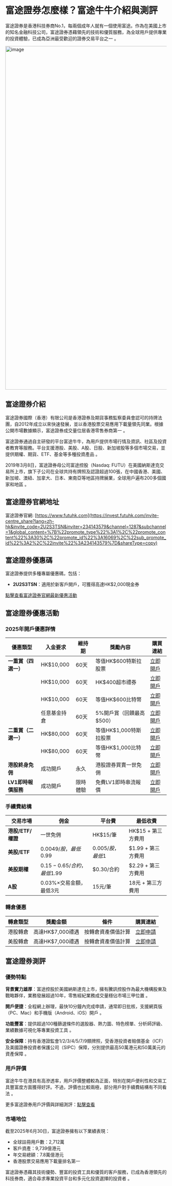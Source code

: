 # 富途證券怎麼樣？富途牛牛介紹與測評

富途證券是香港科技券商No.1，每兩個成年人就有一個使用富途。作為在美國上市的知名金融科技公司，富途證券憑藉領先的技術和優質服務，為全球用戶提供專業的投資體驗，已成為亞洲最受歡迎的證券交易平台之一 。

<img width="2927" height="1072" alt="image" src="https://github.com/user-attachments/assets/9423fbd2-b615-4fce-9223-dc9237605961" />

## 富途證券介紹

富途證券國際（香港）有限公司是香港證券及期貨事務監察委員會認可的持牌法團，自2012年成立以來快速發展，並以香港股票交易應用下載量領先同業。根據公開市場數據顯示，富途證券成交量位居香港零售券商第一 。

富途證券通過自主研發的平台富途牛牛，為用戶提供市場行情及資訊、社區及投資者教育等服務。平台支援港股、美股、A股、日股、新加坡股等多個市場交易，並提供期權、期貨、ETF、基金等多種投資產品 。

2019年3月8日，富途證券母公司富途控股（Nasdaq: FUTU）在美國納斯達克交易所上市，旗下子公司在全球共持有牌照及認證超過100張，在中國香港、美國、新加坡、澳紐、加拿大、日本、東南亞等地區持牌展業，全球用戶遍布200多個國家和地區 。

## 富途證券官網地址

富途證券官網: [https://www.futuhk.com](https://invest.futuhk.com/invite-centre_share?lang=zh-hk&invite_code=2U2S3TSN&inviter=234143579&channel=1287&subchannel=1&global_content=%7B%22promote_type%22%3A1%2C%22promote_content%22%3A30%2C%22promote_id%22%3A16069%2C%22sub_promote_id%22%3A2%2C%22invite%22%3A234143579%7D&shareType=copy)

## 富途證券優惠碼

富途證券提供多種專屬優惠碼，包括：
- **2U2S3TSN**：適用於新客戶開戶，可獲得高達HK$2,000現金券

[點擊查看富途證券官網最新優惠活動](https://invest.futuhk.com/invite-centre_share?lang=zh-hk&invite_code=2U2S3TSN&inviter=234143579&channel=1287&subchannel=1&global_content=%7B%22promote_type%22%3A1%2C%22promote_content%22%3A30%2C%22promote_id%22%3A16069%2C%22sub_promote_id%22%3A2%2C%22invite%22%3A234143579%7D&shareType=copy)

## 富途證券優惠活動

### 2025年開戶優惠詳情

| 優惠類型 | 入金要求 | 維持期 | 獎勵內容 | 購買連結 |
|---------|---------|-------|---------|----------|
| **一重賞（四選一）** | HK$10,000 | 60天 | 等值HK$600特斯拉股票 | [立即開戶](https://invest.futuhk.com/invite-centre_share?lang=zh-hk&invite_code=2U2S3TSN&inviter=234143579&channel=1287&subchannel=1&global_content=%7B%22promote_type%22%3A1%2C%22promote_content%22%3A30%2C%22promote_id%22%3A16069%2C%22sub_promote_id%22%3A2%2C%22invite%22%3A234143579%7D&shareType=copy) |
| | HK$10,000 | 60天 | HK$400超市禮券 | [立即開戶](https://invest.futuhk.com/invite-centre_share?lang=zh-hk&invite_code=2U2S3TSN&inviter=234143579&channel=1287&subchannel=1&global_content=%7B%22promote_type%22%3A1%2C%22promote_content%22%3A30%2C%22promote_id%22%3A16069%2C%22sub_promote_id%22%3A2%2C%22invite%22%3A234143579%7D&shareType=copy) |
| | HK$10,000 | 60天 | 等值HK$600比特幣 | [立即開戶](https://invest.futuhk.com/invite-centre_share?lang=zh-hk&invite_code=2U2S3TSN&inviter=234143579&channel=1287&subchannel=1&global_content=%7B%22promote_type%22%3A1%2C%22promote_content%22%3A30%2C%22promote_id%22%3A16069%2C%22sub_promote_id%22%3A2%2C%22invite%22%3A234143579%7D&shareType=copy) |
| | 任意基金持倉 | 60天 | 5%開戶賞（回饋最高$500） | [立即開戶](https://invest.futuhk.com/invite-centre_share?lang=zh-hk&invite_code=2U2S3TSN&inviter=234143579&channel=1287&subchannel=1&global_content=%7B%22promote_type%22%3A1%2C%22promote_content%22%3A30%2C%22promote_id%22%3A16069%2C%22sub_promote_id%22%3A2%2C%22invite%22%3A234143579%7D&shareType=copy) |
| **二重賞（二選一）** | HK$80,000 | 60天 | 等值HK$1,000特斯拉股票 | [立即開戶](https://invest.futuhk.com/invite-centre_share?lang=zh-hk&invite_code=2U2S3TSN&inviter=234143579&channel=1287&subchannel=1&global_content=%7B%22promote_type%22%3A1%2C%22promote_content%22%3A30%2C%22promote_id%22%3A16069%2C%22sub_promote_id%22%3A2%2C%22invite%22%3A234143579%7D&shareType=copy) |
| | HK$80,000 | 60天 | 等值HK$1,000比特幣 | [立即開戶](https://invest.futuhk.com/invite-centre_share?lang=zh-hk&invite_code=2U2S3TSN&inviter=234143579&channel=1287&subchannel=1&global_content=%7B%22promote_type%22%3A1%2C%22promote_content%22%3A30%2C%22promote_id%22%3A16069%2C%22sub_promote_id%22%3A2%2C%22invite%22%3A234143579%7D&shareType=copy) |
| **港股終身免佣** | 成功開戶 | 永久 | 港股證券買賣一世免佣 | [立即開戶](https://invest.futuhk.com/invite-centre_share?lang=zh-hk&invite_code=2U2S3TSN&inviter=234143579&channel=1287&subchannel=1&global_content=%7B%22promote_type%22%3A1%2C%22promote_content%22%3A30%2C%22promote_id%22%3A16069%2C%22sub_promote_id%22%3A2%2C%22invite%22%3A234143579%7D&shareType=copy) |
| **LV1即時報價服務** | 成功開戶 | 限時體驗 | 免費LV1即時串流報價 | [立即開戶](https://invest.futuhk.com/invite-centre_share?lang=zh-hk&invite_code=2U2S3TSN&inviter=234143579&channel=1287&subchannel=1&global_content=%7B%22promote_type%22%3A1%2C%22promote_content%22%3A30%2C%22promote_id%22%3A16069%2C%22sub_promote_id%22%3A2%2C%22invite%22%3A234143579%7D&shareType=copy) |

### 手續費結構

| 交易市場 | 佣金 | 平台費 | 最低收費 |
|---------|------|--------|----------|
| **港股/ETF/權證** | 一世免佣 | HK$15/筆 | HK$15 + 第三方費用 |
| **美股/ETF** | $0.0049/股，最低$0.99 | $0.005/股，最低$1 | $1.99 + 第三方費用 |
| **美股期權** | $0.15-0.65/合約，最低$1.99 | $0.30/合約 | $2.29 + 第三方費用 |
| **A股** | 0.03%×交易金額，最低3元 | 15元/筆 | 18元 + 第三方費用 |

### 轉倉優惠

| 轉倉類型 | 獎勵金額 | 條件 | 購買連結 |
|---------|---------|------|----------|
| 港股轉倉 | 高達HK$7,000禮遇 | 按轉倉資產價值計算 | [立即申請](https://invest.futuhk.com/invite-centre_share?lang=zh-hk&invite_code=2U2S3TSN&inviter=234143579&channel=1287&subchannel=1&global_content=%7B%22promote_type%22%3A1%2C%22promote_content%22%3A30%2C%22promote_id%22%3A16069%2C%22sub_promote_id%22%3A2%2C%22invite%22%3A234143579%7D&shareType=copy) |
| 美股轉倉 | 高達HK$7,000禮遇 | 按轉倉資產價值計算 | [立即申請](https://invest.futuhk.com/invite-centre_share?lang=zh-hk&invite_code=2U2S3TSN&inviter=234143579&channel=1287&subchannel=1&global_content=%7B%22promote_type%22%3A1%2C%22promote_content%22%3A30%2C%22promote_id%22%3A16069%2C%22sub_promote_id%22%3A2%2C%22invite%22%3A234143579%7D&shareType=copy) |

## 富途證券測評

### 優勢特點

**背景實力雄厚**：富途控股於美國納斯達克上市，擁有騰訊控股作為最大機構股東及戰略夥伴，業務發展超過10年，零售經紀業務成交量穩佔市場三甲位置 。

**開戶便捷**：全程網上辦理，最快10分鐘內完成申請，通常即日批核，支援網頁版（PC、Mac）和手機版（Android、iOS）開戶 。

**功能豐富**：提供超過100種篩選條件的選股器、熱力圖、特色榜單、分析師評級、業績數據可視化等專業投資工具 。

**安全保障**：持有香港證監會1/2/3/4/5/7/9類牌照，受香港投資者賠償基金（ICF）及美國證券投資者保護公司（SIPC）保障，分別提供最高50萬港元和50萬美元的資產保障 。

### 用戶評價

富途牛牛在港具有高滲透率，用戶評價整體較為正面，特別在開戶便利性和交易工具豐富度方面獲得好評。不過，評價也比較兩極，部分用戶對手續費結構有不同看法 。

更多富途證券用戶評價與詳細測評：[點擊查看](https://invest.futuhk.com/invite-centre_share?lang=zh-hk&invite_code=2U2S3TSN&inviter=234143579&channel=1287&subchannel=1&global_content=%7B%22promote_type%22%3A1%2C%22promote_content%22%3A30%2C%22promote_id%22%3A16069%2C%22sub_promote_id%22%3A2%2C%22invite%22%3A234143579%7D&shareType=copy)

### 市場地位

截至2025年6月30日，富途證券擁有以下業績表現：
- 全球註冊用戶數：2,712萬
- 客戶資產：9,739億港元
- 年交易總額：7.8萬億港元
- 香港股票交易應用下載量排名第一

富途證券憑藉其技術優勢、豐富的投資工具和優質的客戶服務，已成為香港領先的科技券商，適合尋求專業投資平台和多元化投資選擇的投資者 。
